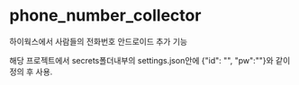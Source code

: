 # phone_number_collector
하이웍스에서 사람들의 전화번호 안드로이드 추가 기능


해당 프로젝트에서 secrets폴더내부의 settings.json안에 {"id": "", "pw":""}와 같이 정의 후 사용.
